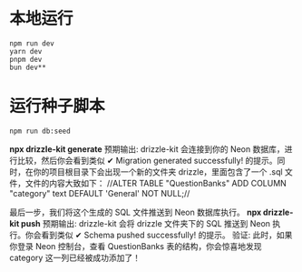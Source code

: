 # 本地运行
    npm run dev
    yarn dev
    pnpm dev
    bun dev**

# 运行种子脚本
    npm run db:seed

  **npx drizzle-kit generate**
预期输出: drizzle-kit 会连接到你的 Neon 数据库，进行比较，然后你会看到类似 ✔ Migration generated successfully! 的提示。同时，在你的项目根目录下会出现一个新的文件夹 drizzle，里面包含了一个 .sql 文件，文件的内容大致如下：
  //ALTER TABLE "QuestionBanks" ADD COLUMN "category" text DEFAULT 'General' NOT NULL;//

最后一步，我们将这个生成的 SQL 文件推送到 Neon 数据库执行。
  **npx drizzle-kit push**
预期输出: drizzle-kit 会将 drizzle 文件夹下的 SQL 推送到 Neon 执行。你会看到类似 ✔ Schema pushed successfully! 的提示。
验证: 此时，如果你登录 Neon 控制台，查看 QuestionBanks 表的结构，你会惊喜地发现 category 这一列已经被成功添加了！
    